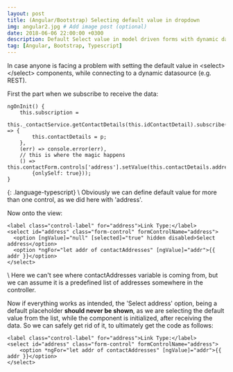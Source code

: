 ```yaml
---
layout: post
title: (Angular/Bootstrap) Selecting default value in dropdown
img: angular2.jpg # Add image post (optional)
date: 2018-06-06 22:00:00 +0300
description: Default Select value in model driven forms with dynamic data source
tag: [Angular, Bootstrap, Typescript]
---
```

In case anyone is facing a problem with setting the default value in &lt;select&gt;&lt;/select&gt; components, while connecting to a dynamic datasource (e.g. REST).

First the part when we subscribe to receive the data:

~~~
ngOnInit() {
    this.subscription = 
    this._contactService.getContactDetails(this.idContactDetail).subscribe(p => {
        this.contactDetails = p;
    },
    (err) => console.error(err),
    // this is where the magic happens
    () => this.contactForm.controls['address'].setValue(this.contactDetails.address, 
    	{onlySelf: true}));
}
~~~
{: .language-typescript}
\\
Obviously we can define default value for more than one control, as we did here with 'address'.

Now onto the view:

~~~~~
<label class="control-label" for="address">Link Type:</label>
<select id="address" class="form-control" formControlName="address">
  <option [ngValue]="null" [selected]="true" hidden disabled>Select address</option>
  <option *ngFor="let addr of contactAddresses" [ngValue]="addr">{{ addr }}</option>
</select>
~~~~~
\\
Here we can't see where contactAddresses variable is coming from, but we can assume it is a predefined list of addresses somewhere in the controller.

Now if everything works as intended, the 'Select address' option, being a default placeholder <b>should never be shown</b>, as we are selecting the default value from the list, while the component is initialized, after receiving the data. So we can safely get rid of it, to ultimately get the code as follows: 

~~~
<label class="control-label" for="address">Link Type:</label>
<select id="address" class="form-control" formControlName="address">
    <option *ngFor="let addr of contactAddresses" [ngValue]="addr">{{ addr }}</option>
</select>
~~~
